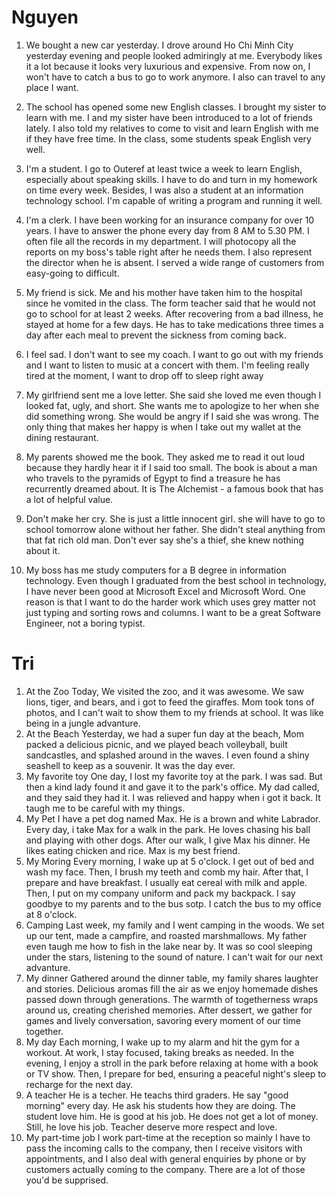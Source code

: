 # Nguyen
1. We bought a new car yesterday. I drove around Ho Chi Minh City yesterday evening and people looked admiringly at me. Everybody likes it a lot because it looks very luxurious and expensive. From now on, I won't have to catch a bus to go to work anymore. I also can travel to any place I want.

2. The school has opened some new English classes. I brought my sister to learn with me. I and my sister have been introduced to a lot of friends lately. I also told my relatives to come to visit and learn English with me if they have free time. In the class, some students speak English very well.

3. I'm a student. I go to Outeref at least twice a week to learn English, especially about speaking skills. I have to do and turn in my homework on time every week. Besides, I was also a student at an information technology school. I'm capable of writing a program and running it well.

4. I'm a clerk. I have been working for an insurance company for over 10 years. I have to answer the phone every day from 8 AM to 5.30 PM. I often file all the records in my department. I will photocopy all the reports on my boss's table right after he needs them. I also represent the director when he is absent. I served a wide range of customers from easy-going to difficult.

5. My friend is sick. Me and his mother have taken him to the hospital since he vomited in the class. The form teacher said that he would not go to school for at least 2 weeks. After recovering from a bad illness, he stayed at home for a few days. He has to take medications three times a day after each meal to prevent the sickness from coming back. 

6. I feel sad. I don't want to see my coach. I want to go out with my friends and I want to listen to music at a concert with them. I'm feeling really tired at the moment, I want to drop off to sleep right away

7. My girlfriend sent me a love letter. She said she loved me even though I looked fat, ugly, and short. She wants me to apologize to her when she did something wrong. She would be angry if I said she was wrong. The only thing that makes her happy is when I take out my wallet at the dining restaurant.

8. My parents showed me the book. They asked me to read it out loud because they hardly hear it if I said too small. The book is about a man who travels to the pyramids of Egypt to find a treasure he has recurrently dreamed about. It is The Alchemist - a famous book that has a lot of helpful value.

9. Don't make her cry. She is just a little innocent girl. she will have to go to school tomorrow alone without her father. She didn't steal anything from that fat rich old man. Don't ever say she's a thief, she knew nothing about it. 

10. My boss has me study computers for a B degree in information technology. Even though I graduated from the best school in technology, I have never been good at Microsoft Excel and Microsoft Word. One reason is that I want to do the harder work which uses grey matter not just typing and sorting rows and columns. I want to be a great Software Engineer, not a boring typist.


# Tri
1. At the Zoo
Today, We visited the zoo, and it was awesome. We saw lions, tiger, and bears, and i got to feed the giraffes. Mom took tons of photos, and I can't wait to show them to my friends at school. It was like being in a jungle advanture.
1. At the Beach
Yesterday, we had a super fun day at the beach, Mom packed a delicious picnic, and we played beach volleyball, built sandcastles, and splashed around in the waves. I even found a shiny seashell to keep as a souvenir. It was the day ever.
1. My favorite toy
One day, I lost my favorite toy at the park. I was sad. But then a kind lady found it and gave it to the park's office. My dad called, and they said they had it. I was relieved and happy when i got it back. It taugh me to be careful with my things.
1. My Pet
I have a pet dog named Max. He is a brown and white Labrador. Every day, i take Max for a walk in the park. He loves chasing his ball and playing with other dogs. After our walk, I give Max his dinner. He likes eating chicken and rice. Max is my best friend.
1. My Moring
Every morning, I wake up at 5 o'clock. I get out of bed and wash my face. Then, I brush my teeth and comb my hair. After that, I prepare and have breakfast. I usually eat cereal with milk and apple. Then, I put on my company uniform and pack my backpack. I say goodbye to my parents and to the bus sotp. I catch the bus to my office at 8 o'clock.
1. Camping
Last week, my family and I went camping in the woods. We set up our tent, made a campfire, and roasted marshmallows. My father even taugh me how to fish in the lake near by. It was so cool sleeping under the stars, listening to the sound of nature. I can't wait for our next advanture.
1. My dinner
Gathered around the dinner table, my family shares laughter and stories. Delicious aromas fill the air as we enjoy homemade dishes passed down through generations. The warmth of togetherness wraps around us, creating cherished memories. After dessert, we gather for games and lively conversation, savoring every moment of our time together.
1. My day
Each morning, I wake up to my alarm and hit the gym for a workout. At work, I stay focused, taking breaks as needed. In the evening, I enjoy a stroll in the park before relaxing at home with a book or TV show. Then, I prepare for bed, ensuring a peaceful night's sleep to recharge for the next day.
1. A teacher
He is a techer. He teachs third graders. He say "good morning" every day. He ask his students how they are doing. The student love him. He is good at his job. He does not get a lot of money. Still, he love his job. Teacher deserve more respect and love.
1.  My part-time job
I work part-time at the reception so mainly I have to pass the incoming calls to the company, then I receive visitors with appointments, and I also deal with general enquiries by phone or by customers actually coming to the company. There are a lot of those you'd be supprised.
